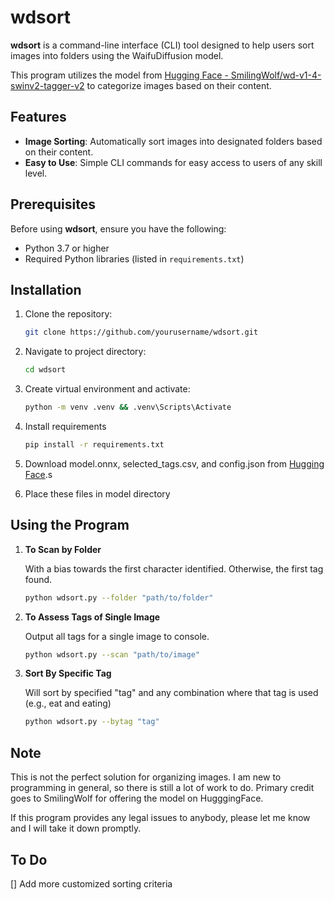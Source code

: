 # wdsort

**wdsort** is a command-line interface (CLI) tool designed to help users sort images into folders using the WaifuDiffusion model.

This program utilizes the model from [Hugging Face - SmilingWolf/wd-v1-4-swinv2-tagger-v2](https://huggingface.co/SmilingWolf/wd-v1-4-swinv2-tagger-v2) to categorize images based on their content.

## Features

- **Image Sorting**: Automatically sort images into designated folders based on their content.
- **Easy to Use**: Simple CLI commands for easy access to users of any skill level.

## Prerequisites

Before using **wdsort**, ensure you have the following:

- Python 3.7 or higher
- Required Python libraries (listed in `requirements.txt`)

## Installation

1. Clone the repository:

   ```bash
   git clone https://github.com/yourusername/wdsort.git
   ```

2. Navigate to project directory:

   ```bash
   cd wdsort
   ```

3. Create virtual environment and activate:

   ```bash
   python -m venv .venv && .venv\Scripts\Activate
   ```

4. Install requirements

   ```bash
   pip install -r requirements.txt
   ```

5. Download model.onnx, selected_tags.csv, and config.json from [Hugging Face](https://huggingface.co/SmilingWolf/wd-v1-4-swinv2-tagger-v2/tree/main).s

6. Place these files in model directory

## Using the Program

1. **To Scan by Folder**

   With a bias towards the first character identified. Otherwise, the first tag found.

   ```bash
   python wdsort.py --folder "path/to/folder"
   ```

2. **To Assess Tags of Single Image**

   Output all tags for a single image to console.

   ```bash
   python wdsort.py --scan "path/to/image"
   ```

3. **Sort By Specific Tag**

   Will sort by specified "tag" and any combination where that tag is used (e.g., eat and eating)

   ```bash
   python wdsort.py --bytag "tag"
   ```

## Note

This is not the perfect solution for organizing images. I am new to programming in general, so there is still a lot of work to do. Primary credit goes to SmilingWolf for offering the model on HugggingFace.

If this program provides any legal issues to anybody, please let me know and I will take it down promptly.

## To Do

[] Add more customized sorting criteria
